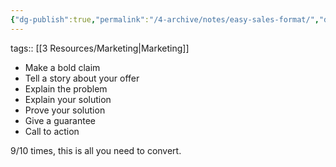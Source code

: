 ```yaml
---
{"dg-publish":true,"permalink":"/4-archive/notes/easy-sales-format/","dgPassFrontmatter":true}
---
```


tags:: [[3 Resources/Marketing\|Marketing]] 

- Make a bold claim 
- Tell a story about your offer 
- Explain the problem 
- Explain your solution 
- Prove your solution 
- Give a guarantee 
- Call to action

9/10 times, this is all you need to convert.